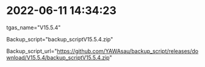 # 2022-06-11 14:34:23

tgas_name="V15.5.4"

Backup_script="backup_scriptV15.5.4.zip"

Backup_script_url="https://github.com/YAWAsau/backup_script/releases/download/V15.5.4/backup_scriptV15.5.4.zip"
